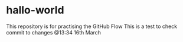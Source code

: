 # hallo-world
This repository is for practising the GitHub Flow
This is a test to check commit to changes @13:34  16th March
